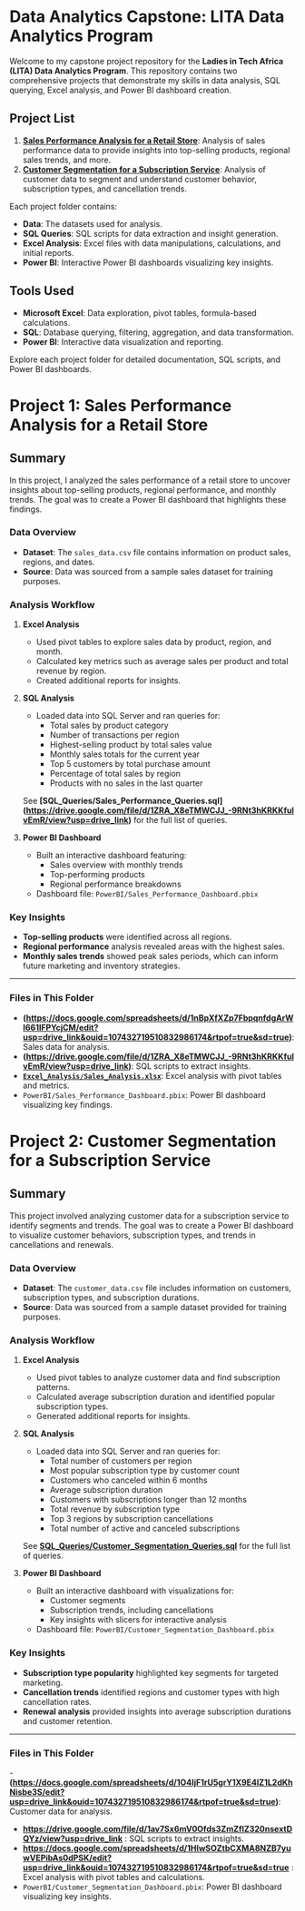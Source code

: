 # Data Analytics Capstone: LITA Data Analytics Program

Welcome to my capstone project repository for the **Ladies in Tech Africa (LITA) Data Analytics Program**. This repository contains two comprehensive projects that demonstrate my skills in data analysis, SQL querying, Excel analysis, and Power BI dashboard creation.

## Project List

1. **[Sales Performance Analysis for a Retail Store](https://docs.google.com/spreadsheets/d/1nBpXfXZp7FbpqnfdgArWI661lFPYcjCM/edit?usp=drive_link&ouid=107432719510832986174&rtpof=true&sd=true)**: Analysis of sales performance data to provide insights into top-selling products, regional sales trends, and more.
2. **[Customer Segmentation for a Subscription Service](https://docs.google.com/spreadsheets/d/1O4IjF1rU5grY1X9E4lZ1L2dKhNisbe3S/edit?usp=drive_link&ouid=107432719510832986174&rtpof=true&sd=true)**: Analysis of customer data to segment and understand customer behavior, subscription types, and cancellation trends.

Each project folder contains:
- **Data**: The datasets used for analysis.
- **SQL Queries**: SQL scripts for data extraction and insight generation.
- **Excel Analysis**: Excel files with data manipulations, calculations, and initial reports.
- **Power BI**: Interactive Power BI dashboards visualizing key insights.

## Tools Used
- **Microsoft Excel**: Data exploration, pivot tables, formula-based calculations.
- **SQL**: Database querying, filtering, aggregation, and data transformation.
- **Power BI**: Interactive data visualization and reporting.

Explore each project folder for detailed documentation, SQL scripts, and Power BI dashboards.

# Project 1: Sales Performance Analysis for a Retail Store

## Summary
In this project, I analyzed the sales performance of a retail store to uncover insights about top-selling products, regional performance, and monthly trends. The goal was to create a Power BI dashboard that highlights these findings.

### Data Overview
- **Dataset**: The `sales_data.csv` file contains information on product sales, regions, and dates.
- **Source**: Data was sourced from a sample sales dataset for training purposes.

### Analysis Workflow

1. **Excel Analysis**
   - Used pivot tables to explore sales data by product, region, and month.
   - Calculated key metrics such as average sales per product and total revenue by region.
   - Created additional reports for insights.

2. **SQL Analysis**
   - Loaded data into SQL Server and ran queries for:
     - Total sales by product category
     - Number of transactions per region
     - Highest-selling product by total sales value
     - Monthly sales totals for the current year
     - Top 5 customers by total purchase amount
     - Percentage of total sales by region
     - Products with no sales in the last quarter

   See **[SQL_Queries/Sales_Performance_Queries.sql]
   (https://drive.google.com/file/d/1ZRA_X8eTMWCJJ_-9RNt3hKRKKfulvEmR/view?usp=drive_link)** for the full list of queries.

4. **Power BI Dashboard**
   - Built an interactive dashboard featuring:
     - Sales overview with monthly trends
     - Top-performing products
     - Regional performance breakdowns
   - Dashboard file: `PowerBI/Sales_Performance_Dashboard.pbix`

### Key Insights
- **Top-selling products** were identified across all regions.
- **Regional performance** analysis revealed areas with the highest sales.
- **Monthly sales trends** showed peak sales periods, which can inform future marketing and inventory strategies.

---

### Files in This Folder
- **(https://docs.google.com/spreadsheets/d/1nBpXfXZp7FbpqnfdgArWI661lFPYcjCM/edit?usp=drive_link&ouid=107432719510832986174&rtpof=true&sd=true)**: Sales data for analysis.
- **(https://drive.google.com/file/d/1ZRA_X8eTMWCJJ_-9RNt3hKRKKfulvEmR/view?usp=drive_link)**: SQL scripts to extract insights.
- **[`Excel_Analysis/Sales_Analysis.xlsx`](https://docs.google.com/spreadsheets/d/1YYmm-wjep-hxQsIvWPXvbZvjQ_Q-iPff/edit?usp=drive_link&ouid=107432719510832986174&rtpof=true&sd=true)**: Excel analysis with pivot tables and metrics.
- `PowerBI/Sales_Performance_Dashboard.pbix`: Power BI dashboard visualizing key findings.

# Project 2: Customer Segmentation for a Subscription Service

## Summary
This project involved analyzing customer data for a subscription service to identify segments and trends. The goal was to create a Power BI dashboard to visualize customer behaviors, subscription types, and trends in cancellations and renewals.

### Data Overview
- **Dataset**: The `customer_data.csv` file includes information on customers, subscription types, and subscription durations.
- **Source**: Data was sourced from a sample dataset provided for training purposes.

### Analysis Workflow

1. **Excel Analysis**
   - Used pivot tables to analyze customer data and find subscription patterns.
   - Calculated average subscription duration and identified popular subscription types.
   - Generated additional reports for insights.

2. **SQL Analysis**
   - Loaded data into SQL Server and ran queries for:
     - Total number of customers per region
     - Most popular subscription type by customer count
     - Customers who canceled within 6 months
     - Average subscription duration
     - Customers with subscriptions longer than 12 months
     - Total revenue by subscription type
     - Top 3 regions by subscription cancellations
     - Total number of active and canceled subscriptions

   See **[SQL_Queries/Customer_Segmentation_Queries.sql](https://drive.google.com/file/d/1av7Sx6mV0Ofds3ZmZfIZ320nsextDQYz/view?usp=drive_link)** for the full list of queries.

3. **Power BI Dashboard**
   - Built an interactive dashboard with visualizations for:
     - Customer segments
     - Subscription trends, including cancellations
     - Key insights with slicers for interactive analysis
   - Dashboard file: `PowerBI/Customer_Segmentation_Dashboard.pbix`

### Key Insights
- **Subscription type popularity** highlighted key segments for targeted marketing.
- **Cancellation trends** identified regions and customer types with high cancellation rates.
- **Renewal analysis** provided insights into average subscription durations and customer retention.

---

### Files in This Folder
-**(https://docs.google.com/spreadsheets/d/1O4IjF1rU5grY1X9E4lZ1L2dKhNisbe3S/edit?usp=drive_link&ouid=107432719510832986174&rtpof=true&sd=true)**: Customer data for analysis.
- **https://drive.google.com/file/d/1av7Sx6mV0Ofds3ZmZfIZ320nsextDQYz/view?usp=drive_link** : SQL scripts to extract insights.
- **https://docs.google.com/spreadsheets/d/1HIwSOZtbCXMA8NZB7yuwVEPibAs0dPSK/edit?usp=drive_link&ouid=107432719510832986174&rtpof=true&sd=true** : Excel analysis with pivot tables and calculations.
- `PowerBI/Customer_Segmentation_Dashboard.pbix`: Power BI dashboard visualizing key insights.

